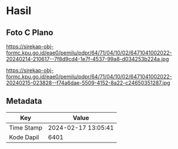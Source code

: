 # Hasil

## Foto C Plano

https://sirekap-obj-formc.kpu.go.id/eae0/pemilu/pdpr/64/71/04/10/02/6471041002022-20240214-210617--7f8d9cd4-1e7f-4537-99a8-d034253b224a.jpg

https://sirekap-obj-formc.kpu.go.id/eae0/pemilu/pdpr/64/71/04/10/02/6471041002022-20240215-023828--f74a6dae-5509-4152-8a22-c24650351287.jpg


## Metadata

| Key        | Value               |
| ---------- | ------------------- |
| Time Stamp | 2024-02-17 13:05:41 |
| Kode Dapil | 6401                |



